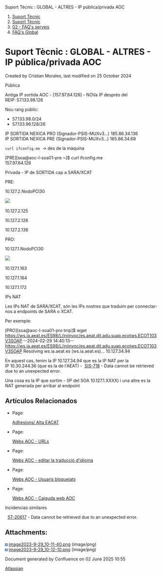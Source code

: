 Suport Tècnic : GLOBAL - ALTRES - IP pública/privada AOC  

1.  [Suport Tècnic](index.html)
2.  [Suport Tècnic](13893782.html)
3.  [02 - FAQ's serveis](26313393.html)
4.  [FAQ's Global](28705585.html)

Suport Tècnic : GLOBAL - ALTRES - IP pública/privada AOC
========================================================

Created by Cristian Morales, last modified on 25 October 2024

  

Pública

  

Antiga IP sortida AOC - \[157.97.64.126\] - NOVa IP després del REIP: 57.133.98.126

Nou rang públic: 

*   57.133.98.0/24
*   57.133.96.128/26

  
IP SORTIDA NEXICA PRO (Signador-PSIS-MUXv3...) 185.86.34.136  
IP SORTIDA NEXICA PRE (Signador-PSIS-MUXv3...) 185.86.34.69

  

  

`curl ifconfig.me`  → des de la màquina

  

\[PRE\]\[soa@aoc-l-soa01-pre ~\]$ curl ifconfig.me  
157.97.64.126

  

  

Privada - IP de SORTIDA cap a SARA/XCAT

PRE:

10.127.2.NodoPCI30 

![](attachments/93356110/100007947.png)

10.127.2.125

10.127.2.126

10.127.2.136

  

PRO:

10.127.1.NodoPCI30

![](attachments/93356110/100007946.png)

10.127.1.163

10.127.1.164

10.127.1.172

IPs NAT

Les IPs NAT de SARA/XCAT, són les IPs nostres que traduim per connectar-nos a endpoints de SARA o XCAT.

Per exemple:

\[PRO\]\[soa@aoc-l-soa01-pro tmp\]$ wget https://ws.ia.aeat.es/ES98/L/iniinvoc/es.aeat.dit.adu.suap.ecotws.ECOT103V3SOAP
--2024-02-29 14:40:13--  https://ws.ia.aeat.es/ES98/L/iniinvoc/es.aeat.dit.adu.suap.ecotws.ECOT103V3SOAP
Resolving ws.ia.aeat.es (ws.ia.aeat.es)... 10.127.34.94

En aquest cas, tenim la IP 10.127.34.94 que es la IP NAT per la IP 10.30.244.36 (que es la de l'AEAT) -  [SIS-718](https://contacte.aoc.cat/browse/SIS-718?src=confmacro) - Data cannot be retrieved due to an unexpected error.

Una cosa es la IP que sortim - (IP del SOA 10.127.1.XXXX) i una altre es la NAT generada per arribar al endpoint

Artículos Relacionados
----------------------

*   Page:
    
    [Adhesions/ Alta EACAT](/pages/viewpage.action?pageId=26313473)
    
*   Page:
    
    [Webs AOC - URLs](/display/SII/Webs+AOC+-+URLs)
    
*   Page:
    
    [Webs AOC - editar la traducció d'idioma](/pages/viewpage.action?pageId=118555158)
    
*   Page:
    
    [Webs AOC - Usuaris bloquejats](/display/SII/Webs+AOC+-+Usuaris+bloquejats)
    
*   Page:
    
    [Webs AOC - Caiguda web AOC](/display/SII/Webs+AOC+-+Caiguda+web+AOC)
    

  

Incidencias similares

  [ST-20617](https://contacte.aoc.cat/browse/ST-20617?src=confmacro) - Data cannot be retrieved due to an unexpected error.

  

Attachments:
------------

![](images/icons/bullet_blue.gif) [image2023-9-29\_10-11-40.png](attachments/93356110/100007946.png) (image/png)  
![](images/icons/bullet_blue.gif) [image2023-9-29\_10-12-10.png](attachments/93356110/100007947.png) (image/png)  

Document generated by Confluence on 02 June 2025 10:55

[Atlassian](http://www.atlassian.com/)